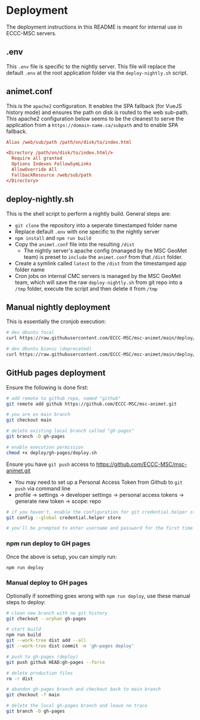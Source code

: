 # Deployment

The deployment instructions in this README is meant for internal use in ECCC-MSC servers.
## .env

This `.env` file is specific to the nightly server. This file will replace the default `.env` at the root application folder via the `deploy-nightly.sh` script.

## animet.conf

This is the `apache2` configuration. It enables the SPA fallback (for VueJS history mode) and ensures the path on disk is routed to the web sub-path. This apache2 configuration below seems to be the cleanest to serve the application from a `https://domain-name.ca/subpath` and to enable SPA fallback.

```conf
Alias /web/sub/path /path/on/disk/to/index.html

<Directory /path/on/disk/to/index.html/>
  Require all granted
  Options Indexes FollowSymLinks
  AllowOverride All
  FallbackResource /web/sub/path
</Directory>
```

## deploy-nightly.sh

This is the shell script to perform a nightly build. General steps are:
-  `git clone` the repository into a seperate timestamped folder name
-  Replace default `.env` with one specific to the nightly server
-  `npm install` and `npm run build`
-  Copy the `animet.conf` file into the resulting `/dist`
   - The nightly server's apache config (managed by the MSC GeoMet team) is preset to `include` the `animet.conf` from that `/dist` folder.
- Create a symlink called `latest` to the `/dist` from the timestamped app folder name
- Cron jobs on internal CMC servers is managed by the MSC GeoMet team, which will save the raw `deploy-nightly.sh` from git repo into a `/tmp` folder, execute the script and then delete it from `/tmp`

## Manual nightly deployment

This is essentially the cronjob execution:
```bash
# dev Ubuntu focal
curl https://raw.githubusercontent.com/ECCC-MSC/msc-animet/main/deploy/nightly-focal/deploy-nightly.sh -o /tmp/animet-deploy-nightly.sh && bash -f /tmp/animet-deploy-nightly.sh && rm -fr /tmp/animet-deploy-nightly.sh

# dev Ubuntu bionic (deprecated)
curl https://raw.githubusercontent.com/ECCC-MSC/msc-animet/main/deploy/nightly/deploy-nightly.sh && bash -f /tmp/animet-deploy-nightly.sh && rm -fr /tmp/animet-deploy-nightly.sh
```

## GitHub pages deployment

Ensure the following is done first:
```bash
# add remote to github repo, named "github"
git remote add github https://github.com/ECCC-MSC/msc-animet.git

# you are on main branch
git checkout main

# delete existing local branch called "gh-pages"
git branch -D gh-pages

# enable execution permission
chmod +x deploy/gh-pages/deploy.sh
```

Ensure you have `git push` access to https://github.com/ECCC-MSC/msc-animet.git
- You may need to set up a Personal Access Token from Github to `git push` via command line
- profile -> settings -> developer settings -> personal access tokens -> generate new token -> scope: repo

```bash
# if you haven't, enable the configuration for git credential.helper store
git config --global credential.helper store

# you'll be prompted to enter username and password for the first time you git push
```

### npm run deploy to GH pages

Once the above is setup, you can simply run:
```bash
npm run deploy
```

### Manual deploy to GH pages

Optionally if something goes wrong with `npm run deploy`, use these manual steps to deploy:
```bash
# clean new branch with no git history
git checkout --orphan gh-pages

# start build
npm run build
git --work-tree dist add --all
git --work-tree dist commit -m 'gh-pages deploy'

# push to gh-pages (deploy)
git push github HEAD:gh-pages --force

# delete production files
rm -r dist

# abandon gh-pages branch and checkout back to main branch
git checkout -f main

# delete the local gh-pages branch and leave no trace
git branch -D gh-pages
```
